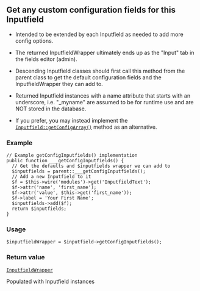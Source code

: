 Get any custom configuration fields for this Inputfield
-------------------------------------------------------

*   Intended to be extended by each Inputfield as needed to add more config options.
    
*   The returned InputfieldWrapper ultimately ends up as the "Input" tab in the fields editor (admin).
    
*   Descending Inputfield classes should first call this method from the parent class to get the default configuration fields and the InputfieldWrapper they can add to.
    
*   Returned Inputfield instances with a name attribute that starts with an underscore, i.e. "\_myname" are assumed to be for runtime use and are NOT stored in the database.
    
*   If you prefer, you may instead implement the [`Inputfield::getConfigArray()`](/api/ref/inputfield/get-config-array/) method as an alternative.
    

### Example

    // Example getConfigInputfields() implementation
    public function ___getConfigInputfields() {
      // Get the defaults and $inputfields wrapper we can add to
      $inputfields = parent::___getConfigInputfields();
      // Add a new Inputfield to it
      $f = $this->wire('modules')->get('InputfieldText');
      $f->attr('name', 'first_name');
      $f->attr('value', $this->get('first_name'));
      $f->label = 'Your First Name';
      $inputfields->add($f);
      return $inputfields;
    }

### Usage

    $inputfieldWrapper = $inputfield->getConfigInputfields();

### Return value

[`InputfieldWrapper`](/api/ref/inputfield-wrapper/)

Populated with Inputfield instances

